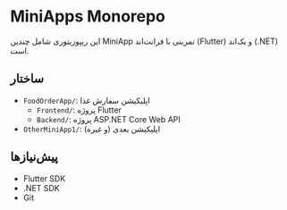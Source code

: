 # MiniApps Monorepo
این ریپوزیتوری شامل چندین MiniApp تمرینی با فرانت‌اند (Flutter) و بک‌اند (.NET) است.

## ساختار
- `FoodOrderApp/`: اپلیکیشن سفارش غذا
  - `Frontend/`: پروژه Flutter
  - `Backend/`: پروژه ASP.NET Core Web API
- `OtherMiniApp1/`: اپلیکیشن بعدی (و غیره)

## پیش‌نیازها
- Flutter SDK
- .NET SDK
- Git